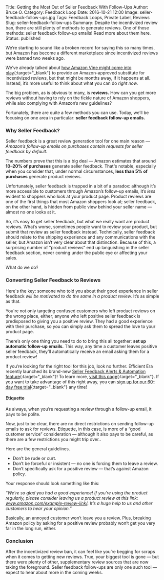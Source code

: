 Title: Getting the Most Out of Seller Feedback With Follow-Ups
Author: Bruce O.
Category: Feedback Loop
Date: 2016-10-21 12:00
Image: seller-feedback-follow-ups.jpg
Tags: Feedback Loops, Private Label, Reviews
Slug: seller-feedback-follow-ups
Summary: Despite the incentivized review ban, there are still plenty of methods to generate reviews. One of those methods: seller feedback follow-up emails! Read more about them here.
Status: published

We’re starting to sound like a broken record for saying this so many times, but Amazon has become a different marketplace since incentivized reviews were banned two weeks ago.

We’ve already talked about [how Amazon Vine might come into play](https://efficientera.com/blog/2016/10/amazon-vine-reviews.html){:target="_blank"} to provide an Amazon-approved substitute for incentivized reviews, but that might be months away, if it happens at all. Instead, it’s more useful to think about what you can do *right now.*

The big problem, as is obvious to many, is **reviews.** How can you get more reviews without having to rely on the fickle nature of Amazon shoppers, while also complying with Amazon’s new guidelines?

Fortunately, there are quite a few methods you can use. Today, we’ll be focusing on one area in particular: **seller feedback follow-up emails.**

### Why Seller Feedback?

Seller feedback is a great review generation tool for one main reason — *Amazon’s follow-up emails on purchases contain requests for seller feedback by default.*

The numbers prove that this is a big deal — Amazon estimates that around **10–20% of purchases** generate seller feedback. That's notable, especially when you consider that, under normal circumstances, **less than 5% of purchases** generate product reviews. 

Unfortunately, seller feedback is trapped in a bit of a paradox: although it’s more accessible to customers through Amazon’s follow-up emails, it’s *less* evident to shoppers who look at your product page. Product reviews are one of the first things that most Amazon shoppers look at; seller feedback, on the other hand, is hidden from public view behind your seller name — almost no one looks at it. 

So, it’s easy to get seller feedback, but what we really want are product reviews. What’s worse, sometimes people want to review your product, but submit that review as seller feedback instead. Technically, seller feedback should relate to the shipping experience and any communications with the seller, but Amazon isn’t very clear about that distinction. Because of this, a surprising number of “product reviews” end up languishing in the seller feedback section, never coming under the public eye or affecting your sales. 

What do we do?

### Converting Seller Feedback to Reviews

Here's the key: someone who told you about their good experience in seller feedback *will be motivated to do the same in a product review.* It’s as simple as that.

You're not only targeting confused customers who left product reviews on the wrong place, either; anyone who left positive seller feedback is predisposed to giving you a positive review. They had a good experience with their purchase, so you can simply ask them to spread the love to your product page.

There’s only one thing you need to do to bring this all together: **set up automatic follow-up emails.** This way, any time a customer leaves positive seller feedback, they’ll automatically receive an email asking them for a product review!

If you’re looking for the right tool for this job, look no further. Efficient Era recently launched its brand-new [Seller Feedback Alerts & Automation feature](https://efficientera.com/pages/seller-feedback/){:target="_blank"}! To learn more, [visit this page](https://efficientera.com/pages/seller-feedback/){:target="_blank"}. If you want to take advantage of this right away, you can [sign up for our 60-day free trial](https://app.efficientera.com/register/?){:target="_blank"} any time!

#### Etiquette

As always, when you’re requesting a review through a follow-up email, it pays to be polite.

Now, just to be clear, there are no direct restrictions on sending follow-up emails to ask for reviews. Etiquette, in this case, is more of a “good customer service” consideration — although it also pays to be careful, as there are a few restrictions you might trip over..

Here are the general guidelines. 

* Don’t be rude or curt.
* Don’t be forceful or insistent — no one is forcing them to leave a review.
* Don’t specifically ask for a positive review — that’s against Amazon policy.

Your response should look something like this:

*“We’re so glad you had a good experience! If you’re using the product regularly, please consider leaving us a product review at this link: www.amazon.com/example-review-link/. It’s a huge help to us and other customers to hear your opinion.”*

Basically, an annoyed customer won’t leave you a review. Plus, breaking Amazon policy by asking for a positive review probably won’t get you very far in the long run, either. 

### Conclusion

After the incentivized review ban, it can feel like you’re begging for scraps when it comes to getting new reviews. True, your biggest tool is gone — but there were plenty of other, supplementary review sources that are now taking the foreground. Seller feedback follow-ups are only one such tool — expect to hear about more in the coming weeks.
